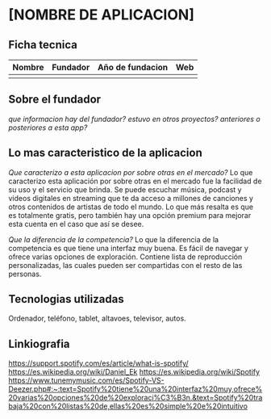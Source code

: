 # [NOMBRE DE APLICACION]

## Ficha tecnica


| Nombre | Fundador | Año de fundacion | Web |
| -------|:--------:|:----------------:|----:|
|        |          |                  |     |


## Sobre el fundador

*que informacion hay del fundador?*
*estuvo en otros proyectos? anteriores o posteriores a esta app?*

## Lo mas caracteristico de la aplicacion

*Que caracterizo a esta aplicacion por sobre otras en el mercado?* Lo que caracterizo esta aplicación por sobre otras en el mercado fue la facilidad de su uso y el servicio que brinda. Se puede escuchar música, podcast y videos digitales en streaming que te da acceso a millones de canciones y otros contenidos de artistas de todo el mundo. Lo que más resalta es que es totalmente gratis, pero también hay una opción premium para mejorar esta cuenta en el caso que así se desee.

*Que la diferencia de la competencia?* Lo que la diferencia de la competencia es que tiene una interfaz muy buena. Es fácil de navegar y ofrece varias opciones de exploración. Contiene lista de reproducción personalizadas, las cuales pueden ser compartidas con el resto de las personas.

## Tecnologias utilizadas

Ordenador, teléfono, tablet, altavoes, televisor, autos.


## Linkiografia

https://support.spotify.com/es/article/what-is-spotify/
https://es.wikipedia.org/wiki/Daniel_Ek
https://es.wikipedia.org/wiki/Spotify
https://www.tunemymusic.com/es/Spotify-VS-Deezer.php#:~:text=Spotify%20tiene%20una%20interfaz%20muy,ofrece%20varias%20opciones%20de%20exploraci%C3%B3n.&text=Spotify%20trabaja%20con%20listas%20de,ellas%20es%20simple%20e%20intuitivo

